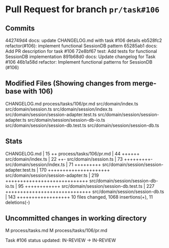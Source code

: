 # Pull Request for branch `pr/task#106`

## Commits
442749d4 docs: update CHANGELOG.md with task #106 details
eb528fc2 refactor(#106): implement functional SessionDB pattern
65285ab1 docs: Add PR description for task #106
72e8bf67 test: Add tests for functional SessionDB implementation
891b68d0 docs: Update changelog for Task #106
46b1a58d refactor: Implement functional patterns for SessionDB (#106)


## Modified Files (Showing changes from merge-base with 106)
CHANGELOG.md
process/tasks/106/pr.md
src/domain/index.ts
src/domain/session.ts
src/domain/session/index.ts
src/domain/session/session-adapter.test.ts
src/domain/session/session-adapter.ts
src/domain/session/session-db-io.ts
src/domain/session/session-db.test.ts
src/domain/session/session-db.ts


## Stats
CHANGELOG.md                               |  15 ++
 process/tasks/106/pr.md                    |  44 ++++++
 src/domain/index.ts                        |  22 ++-
 src/domain/session.ts                      |  73 +++++++++-
 src/domain/session/index.ts                |  71 +++++++++
 src/domain/session/session-adapter.test.ts | 170 +++++++++++++++++++++
 src/domain/session/session-adapter.ts      | 219 ++++++++++++++++++++++++++++
 src/domain/session/session-db-io.ts        |  95 ++++++++++++
 src/domain/session/session-db.test.ts      | 227 +++++++++++++++++++++++++++++
 src/domain/session/session-db.ts           | 143 ++++++++++++++++++
 10 files changed, 1068 insertions(+), 11 deletions(-)
## Uncommitted changes in working directory
M	process/tasks.md
M	process/tasks/106/pr.md



Task #106 status updated: IN-REVIEW → IN-REVIEW
